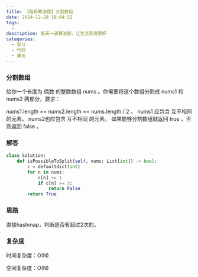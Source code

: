 ```yaml
---
title: 【每日算法题】分割数组
date: 2024-12-28 18:04:52
tags:
  - 
description: 每天一道算法题，让生活变得更好
categories:
  - 学习
  - 代码
  - 算法
---
```


### 分割数组

给你一个长度为 偶数 的整数数组 nums 。你需要将这个数组分割成 nums1 和 nums2 两部分，要求：

nums1.length == nums2.length == nums.length / 2 。
nums1 应包含 互不相同 的元素。
nums2也应包含 互不相同 的元素。
如果能够分割数组就返回 true ，否则返回 false 。

### 解答

```python
class Solution:
    def isPossibleToSplit(self, nums: List[int]) -> bool:
        c = defaultdict(int)
        for n in nums:
            c[n] += 1
            if c[n] >= 3:
                return False
        return True
```

### 思路

直接hashmap，判断是否有超过2次的。

### 复杂度

时间复杂度：O(N)

空间复杂度：O(N)
